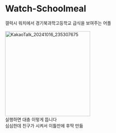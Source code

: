 # Watch-Schoolmeal
갤럭시 워치에서 경기북과학고등학교 급식을 보여주는 어플<br/><br/>
<img width="274" alt="KakaoTalk_20241016_235307675" src="https://github.com/user-attachments/assets/6467ed81-3c56-4a3f-9c76-2fd36fd1f85f"><br/>
실행하면 대충 이렇게 뜹니다<br/>
심심한데 친구가 시켜서 이틀만에 후딱 만듦
